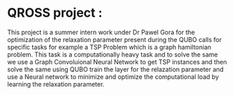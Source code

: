 # QROSS project :

This project is a summer intern work under Dr Pawel Gora for the optimization of the relaxation parameter present during the QUBO calls for specific tasks for example a TSP Problem which is a graph hamiltonian problem. This task is a computationally heavy task and to solve the same we use a Graph Convoluional Neural Network to get TSP instances and then solve the same using QUBO train the layer for the relazation parameter and use a Neural network to minimize and optimize the computational load by learning the relaxation parameter.
